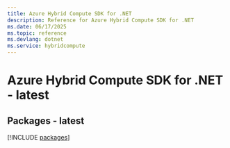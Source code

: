 ```yaml
---
title: Azure Hybrid Compute SDK for .NET
description: Reference for Azure Hybrid Compute SDK for .NET
ms.date: 06/17/2025
ms.topic: reference
ms.devlang: dotnet
ms.service: hybridcompute
---
```

# Azure Hybrid Compute SDK for .NET - latest
## Packages - latest
[!INCLUDE [packages](hybrid-compute-index.md)]